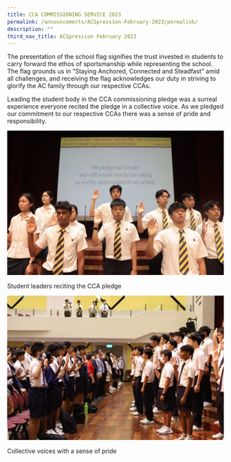 ```yaml
---
title: CCA COMMISSIONING SERVICE 2023
permalink: /announcements/ACSpression-February-2023/permalink/
description: ""
third_nav_title: ACSpression February 2023
---
```

The presentation of the school flag signifies the trust invested in students to carry forward the ethos of sportsmanship while representing the school. The flag grounds us in “Staying Anchored, Connected and Steadfast” amid all challenges, and receiving the flag acknowledges our duty in striving to glorify the AC family through our respective CCAs.

Leading the student body in the CCA commissioning pledge was a surreal experience everyone recited the pledge in a collective voice. As we pledged our commitment to our respective CCAs there was a sense of pride and responsibility.

![](/images/ACSpression/Picture10-1024x682.jpg)

Student leaders reciting the CCA pledge

![](/images/ACSpression/Picture11-1-1024x682.jpg)

Collective voices with a sense of pride
